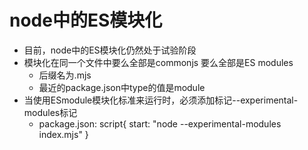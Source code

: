 # node中的ES模块化

* 目前，node中的ES模块化仍然处于试验阶段
* 模块化在同一个文件中要么全部是commonjs 要么全部是ES modules
   * 后缀名为.mjs
   * 最近的package.json中type的值是module
* 当使用ESmodule模块化标准来运行时，必须添加标记--experimental-modules标记
   * package.json:  script{  start: "node --experimental-modules index.mjs"   }

